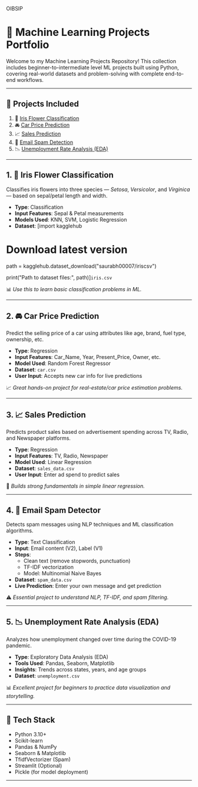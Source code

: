 OIBSIP

# 🤖 Machine Learning Projects Portfolio

Welcome to my Machine Learning Projects Repository! This collection includes beginner-to-intermediate level ML projects built using Python, covering real-world datasets and problem-solving with complete end-to-end workflows.

---

## 📌 Projects Included

1. 🌸 [Iris Flower Classification](#1-iris-flower-classification)
2. 🚘 [Car Price Prediction](#2-car-price-prediction)
3. 📈 [Sales Prediction](#3-sales-prediction)
4. 📧 [Email Spam Detection](#4-email-spam-detector)
5. 📉 [Unemployment Rate Analysis (EDA)](#5-unemployment-rate-analysis-eda)

---

## 1. 🌸 Iris Flower Classification

Classifies iris flowers into three species — *Setosa*, *Versicolor*, and *Virginica* — based on sepal/petal length and width.

- **Type**: Classification
- **Input Features**: Sepal & Petal measurements
- **Models Used**: KNN, SVM, Logistic Regression
- **Dataset**: [import kagglehub

# Download latest version
path = kagglehub.dataset_download("saurabh00007/iriscsv")

print("Path to dataset files:", path)]`iris.csv`

📊 *Use this to learn basic classification problems in ML.*

---

## 2. 🚘 Car Price Prediction

Predict the selling price of a car using attributes like age, brand, fuel type, ownership, etc.

- **Type**: Regression
- **Input Features**: Car_Name, Year, Present_Price, Owner, etc.
- **Model Used**: Random Forest Regressor
- **Dataset**: `car.csv`
- **User Input**: Accepts new car info for live predictions

📈 *Great hands-on project for real-estate/car price estimation problems.*

---

## 3. 📈 Sales Prediction

Predicts product sales based on advertisement spending across TV, Radio, and Newspaper platforms.

- **Type**: Regression
- **Input Features**: TV, Radio, Newspaper
- **Model Used**: Linear Regression
- **Dataset**: `sales_data.csv`
- **User Input**: Enter ad spend to predict sales

🧠 *Builds strong fundamentals in simple linear regression.*

---

## 4. 📧 Email Spam Detector

Detects spam messages using NLP techniques and ML classification algorithms.

- **Type**: Text Classification
- **Input**: Email content (V2), Label (V1)
- **Steps**:
  - Clean text (remove stopwords, punctuation)
  - TF-IDF vectorization
  - Model: Multinomial Naive Bayes
- **Dataset**: `spam_data.csv`
- **Live Prediction**: Enter your own message and get prediction

⚠️ *Essential project to understand NLP, TF-IDF, and spam filtering.*

---

## 5. 📉 Unemployment Rate Analysis (EDA)

Analyzes how unemployment changed over time during the COVID-19 pandemic.

- **Type**: Exploratory Data Analysis (EDA)
- **Tools Used**: Pandas, Seaborn, Matplotlib
- **Insights**: Trends across states, years, and age groups
- **Dataset**: `unemployment.csv`

📊 *Excellent project for beginners to practice data visualization and storytelling.*

---

## 🧪 Tech Stack

- Python 3.10+
- Scikit-learn
- Pandas & NumPy
- Seaborn & Matplotlib
- TfidfVectorizer (Spam)
- Streamlit (Optional)
- Pickle (for model deployment)

---


